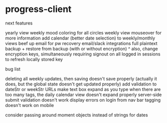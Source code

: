 # progress-client

next features

yearly view weekly mood coloring for all circles
weekly view mouseover for more information
add calendar (better date selection) to weekly/monthly views
beef up email for pw recovery
email/slack integrations
full plaintext backup + restore from backup (with or without encryption)
^ also, change encryption keys, simultaneously requiring signout on all logged in sessions to refresh locally stored key

bug list

deleting all weekly updates, then saving doesn't save properly (actually it does, but the global state doesn't get updated properly)
add validation to dateStr or weekStr URLs
make text box expand as you type
when there are too many tags, the daily calendar view doesn't expand properly
server-side submit validation doesn't work
display errors on login from nav bar
tagging doesn't work on mobile

consider passing around moment objects instead of strings for dates